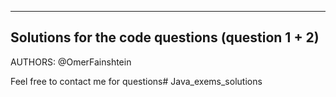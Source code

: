 -------------------------------------------------
Solutions for the code questions (question 1 + 2)
-------------------------------------------------
AUTHORS: @OmerFainshtein

Feel free to contact me for questions# Java_exems_solutions
